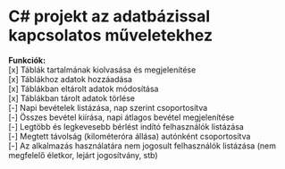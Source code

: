# C# projekt az adatbázissal kapcsolatos műveletekhez

**Funkciók:**  
[x] Táblák tartalmának kiolvasása és megjelenítése    
[x] Táblákhoz adatok hozzáadása  
[x] Táblákban eltárolt adatok módosítása  
[x] Táblákban tárolt adatok törlése  
[-] Napi bevételek listázása, nap szerint csoportosítva  
[-] Összes bevétel kiírása, napi átlagos bevétel megjelenítése  
[-] Legtöbb és legkevesebb bérlést indító felhasználók listázása  
[-] Megtett távolság (kilométeróra állása) autónként csoportosítva  
[-] Az alkalmazás használatára nem jogosult felhasználók listázása (nem megfelelő életkor, lejárt jogosítvány, stb)  